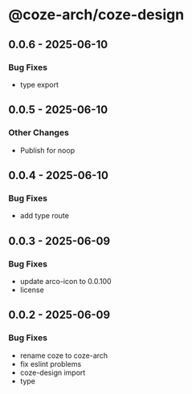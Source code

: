 # @coze-arch/coze-design

## 0.0.6 - 2025-06-10

### Bug Fixes

- type export


## 0.0.5 - 2025-06-10

### Other Changes

- Publish for noop


## 0.0.4 - 2025-06-10

### Bug Fixes

- add type route


## 0.0.3 - 2025-06-09

### Bug Fixes

- update arco-icon to 0.0.100
- license


## 0.0.2 - 2025-06-09

### Bug Fixes

- rename coze to coze-arch
- fix eslint problems
- coze-design import
- type

